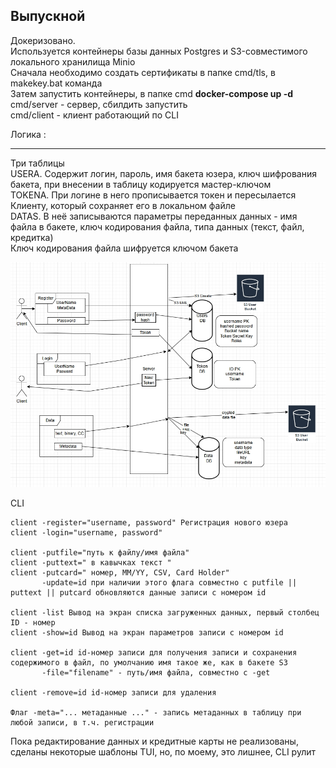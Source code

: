 ## Выпускной

Докеризовано.<br>
Используется контейнеры базы данных Postgres и S3-совместимого локального хранилища Minio<br>
Сначала необходимо создать сертификаты в папке cmd/tls, в makekey.bat команда<br>
Затем запустить контейнеры, в папке cmd **docker-compose up -d**  <br>
cmd/server - сервер, сбилдить запустить <br>
cmd/client - клиент работающий по CLI <br>


Логика : <hr>

Три таблицы <br>
USERA. Содержит логин, пароль, имя бакета юзера, ключ шифрования бакета, при внесении в таблицу кодируется мастер-ключом<br>
TOKENA. При логине в него прописывается токен и пересылается Клиенту, который сохраняет его в локальном файле<br>
DATAS. В неё записываются параметры переданных данных - имя файла в бакете, ключ кодирования файла, типа данных (текст, файл, кредитка) <br>
Ключ кодирования файла шифруется ключом бакета<br>

<img src="g.jpg" width="700" />

CLI <br>
```
client -register="username, password" Регистрация нового юзера
client -login="username, password"

client -putfile="путь к файлу/имя файла"
client -puttext=" в кавычках текст "
client -putcard=" номер, ММ/YY, CSV, Card Holder"
       -update=id при наличии этого флага совместно с putfile || puttext || putcard обновляются данные записи с номером id

client -list Вывод на экран списка загруженных данных, первый столбец ID - номер 
client -show=id Вывод на экран параметров записи с номером id

client -get=id id-номер записи для получения записи и сохранения содержимого в файл, по умолчанию имя такое же, как в бакете S3
       -file="filename" - путь/имя файла, совместно с -get

client -remove=id id-номер записи для удаления

Флаг -meta="... метаданные ..." - запись метаданных в таблицу при любой записи, в т.ч. регистрации
```

Пока редактирование данных и кредитные карты не реализованы, сделаны некоторые шаблоны TUI, но, по моему, это лишнее, CLI рулит

